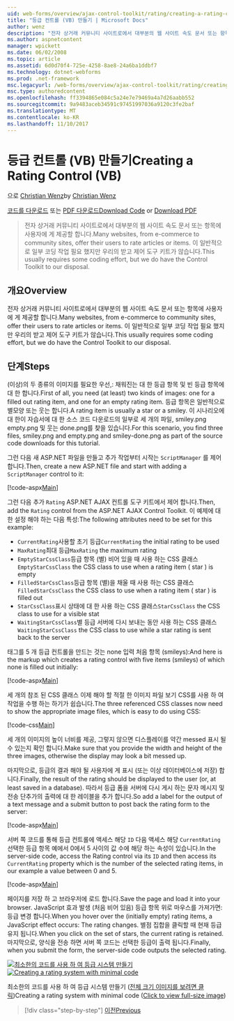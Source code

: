 ```yaml
---
uid: web-forms/overview/ajax-control-toolkit/rating/creating-a-rating-control-vb
title: "등급 컨트롤 (VB) 만들기 | Microsoft Docs"
author: wenz
description: "전자 상거래 커뮤니티 사이트로에서 대부분의 웹 사이트 속도 문서 또는 항목에 사용자에 게 제공할 합니다. 이 일반적으로 일부 코딩 작업 필요 하지만 대 한는 중..."
ms.author: aspnetcontent
manager: wpickett
ms.date: 06/02/2008
ms.topic: article
ms.assetid: 6d0d70f4-725e-4258-8ae8-24a6ba1ddbf7
ms.technology: dotnet-webforms
ms.prod: .net-framework
msc.legacyurl: /web-forms/overview/ajax-control-toolkit/rating/creating-a-rating-control-vb
msc.type: authoredcontent
ms.openlocfilehash: ff3394865e084c5a24e7e79469a4a7d26aabb552
ms.sourcegitcommit: 9a9483aceb34591c97451997036a9120c3fe2baf
ms.translationtype: MT
ms.contentlocale: ko-KR
ms.lasthandoff: 11/10/2017
---
```

<a name="creating-a-rating-control-vb"></a><span data-ttu-id="b82a0-104">등급 컨트롤 (VB) 만들기</span><span class="sxs-lookup"><span data-stu-id="b82a0-104">Creating a Rating Control (VB)</span></span>
====================
<span data-ttu-id="b82a0-105">으로 [Christian Wenz](https://github.com/wenz)</span><span class="sxs-lookup"><span data-stu-id="b82a0-105">by [Christian Wenz](https://github.com/wenz)</span></span>

<span data-ttu-id="b82a0-106">[코드를 다운로드](http://download.microsoft.com/download/9/3/f/93f8daea-bebd-4821-833b-95205389c7d0/rating0.vb.zip) 또는 [PDF 다운로드](http://download.microsoft.com/download/2/d/c/2dc10e34-6983-41d4-9c08-f78f5387d32b/rating0VB.pdf)</span><span class="sxs-lookup"><span data-stu-id="b82a0-106">[Download Code](http://download.microsoft.com/download/9/3/f/93f8daea-bebd-4821-833b-95205389c7d0/rating0.vb.zip) or [Download PDF](http://download.microsoft.com/download/2/d/c/2dc10e34-6983-41d4-9c08-f78f5387d32b/rating0VB.pdf)</span></span>

> <span data-ttu-id="b82a0-107">전자 상거래 커뮤니티 사이트로에서 대부분의 웹 사이트 속도 문서 또는 항목에 사용자에 게 제공할 합니다.</span><span class="sxs-lookup"><span data-stu-id="b82a0-107">Many websites, from e-commerce to community sites, offer their users to rate articles or items.</span></span> <span data-ttu-id="b82a0-108">이 일반적으로 일부 코딩 작업 필요 했지만 우리의 받고 제어 도구 키트가 않습니다.</span><span class="sxs-lookup"><span data-stu-id="b82a0-108">This usually requires some coding effort, but we do have the Control Toolkit to our disposal.</span></span>


## <a name="overview"></a><span data-ttu-id="b82a0-109">개요</span><span class="sxs-lookup"><span data-stu-id="b82a0-109">Overview</span></span>

<span data-ttu-id="b82a0-110">전자 상거래 커뮤니티 사이트로에서 대부분의 웹 사이트 속도 문서 또는 항목에 사용자에 게 제공할 합니다.</span><span class="sxs-lookup"><span data-stu-id="b82a0-110">Many websites, from e-commerce to community sites, offer their users to rate articles or items.</span></span> <span data-ttu-id="b82a0-111">이 일반적으로 일부 코딩 작업 필요 했지만 우리의 받고 제어 도구 키트가 않습니다.</span><span class="sxs-lookup"><span data-stu-id="b82a0-111">This usually requires some coding effort, but we do have the Control Toolkit to our disposal.</span></span>

## <a name="steps"></a><span data-ttu-id="b82a0-112">단계</span><span class="sxs-lookup"><span data-stu-id="b82a0-112">Steps</span></span>

<span data-ttu-id="b82a0-113">(이상)의 두 종류의 이미지를 필요한 우선,: 채워진는 대 한 등급 항목 및 빈 등급 항목에 대 한 합니다.</span><span class="sxs-lookup"><span data-stu-id="b82a0-113">First of all, you need (at least) two kinds of images: one for a filled out rating item, and one for an empty rating item.</span></span> <span data-ttu-id="b82a0-114">등급 항목은 일반적으로 별모양 또는 웃는 합니다.</span><span class="sxs-lookup"><span data-stu-id="b82a0-114">A rating item is usually a star or a smiley.</span></span> <span data-ttu-id="b82a0-115">이 시나리오에 대 한이 자습서에 대 한 소스 코드 다운로드의 일부로 세 개의 파일, smiley.png empty.png 및 웃는 done.png를 찾을 있습니다.</span><span class="sxs-lookup"><span data-stu-id="b82a0-115">For this scenario, you find three files, smiley.png and empty.png and smiley-done.png as part of the source code downloads for this tutorial.</span></span>

<span data-ttu-id="b82a0-116">그런 다음 새 ASP.NET 파일을 만들고 추가 작업부터 시작는 `ScriptManager` 를 제어 합니다.</span><span class="sxs-lookup"><span data-stu-id="b82a0-116">Then, create a new ASP.NET file and start with adding a `ScriptManager` control to it:</span></span>

[!code-aspx[Main](creating-a-rating-control-vb/samples/sample1.aspx)]

<span data-ttu-id="b82a0-117">그런 다음 추가 `Rating` ASP.NET AJAX 컨트롤 도구 키트에서 제어 합니다.</span><span class="sxs-lookup"><span data-stu-id="b82a0-117">Then, add the `Rating` control from the ASP.NET AJAX Control Toolkit.</span></span> <span data-ttu-id="b82a0-118">이 예제에 대 한 설정 해야 하는 다음 특성:</span><span class="sxs-lookup"><span data-stu-id="b82a0-118">The following attributes need to be set for this example:</span></span>

- <span data-ttu-id="b82a0-119">`CurrentRating`사용할 초기 등급</span><span class="sxs-lookup"><span data-stu-id="b82a0-119">`CurrentRating` the initial rating to be used</span></span>
- <span data-ttu-id="b82a0-120">`MaxRating`최대 등급</span><span class="sxs-lookup"><span data-stu-id="b82a0-120">`MaxRating` the maximum rating</span></span>
- <span data-ttu-id="b82a0-121">`EmptyStarCssClass`등급 항목 (별) 비어 있을 때 사용 하는 CSS 클래스</span><span class="sxs-lookup"><span data-stu-id="b82a0-121">`EmptyStarCssClass` the CSS class to use when a rating item ( star ) is empty</span></span>
- <span data-ttu-id="b82a0-122">`FilledStarCssClass`등급 항목 (별)을 채울 때 사용 하는 CSS 클래스</span><span class="sxs-lookup"><span data-stu-id="b82a0-122">`FilledStarCssClass` the CSS class to use when a rating item ( star ) is filled out</span></span>
- <span data-ttu-id="b82a0-123">`StarCssClass`표시 상태에 대 한 사용 하는 CSS 클래스</span><span class="sxs-lookup"><span data-stu-id="b82a0-123">`StarCssClass` the CSS class to use for a visible stat</span></span>
- <span data-ttu-id="b82a0-124">`WaitingStarCssClass`별 등급 서버에 다시 보내는 동안 사용 하는 CSS 클래스</span><span class="sxs-lookup"><span data-stu-id="b82a0-124">`WaitingStarCssClass` the CSS class to use while a star rating is sent back to the server</span></span>

<span data-ttu-id="b82a0-125">태그를 5 개 등급 컨트롤을 만드는 것는 none 입력 처음 항목 (smileys):</span><span class="sxs-lookup"><span data-stu-id="b82a0-125">And here is the markup which creates a rating control with five items (smileys) of which none is filled out initially:</span></span>

[!code-aspx[Main](creating-a-rating-control-vb/samples/sample2.aspx)]

<span data-ttu-id="b82a0-126">세 개의 참조 된 CSS 클래스 이제 해야 할 적절 한 이미지 파일 보기 CSS를 사용 하 여 작업을 수행 하는 하기가 쉽습니다.</span><span class="sxs-lookup"><span data-stu-id="b82a0-126">The three referenced CSS classes now need to show the appropriate image files, which is easy to do using CSS:</span></span>

[!code-css[Main](creating-a-rating-control-vb/samples/sample3.css)]

<span data-ttu-id="b82a0-127">세 개의 이미지의 높이 너비를 제공, 그렇지 않으면 디스플레이를 약간 messed 표시 될 수 있는지 확인 합니다.</span><span class="sxs-lookup"><span data-stu-id="b82a0-127">Make sure that you provide the width and height of the three images, otherwise the display may look a bit messed up.</span></span>

<span data-ttu-id="b82a0-128">마지막으로, 등급의 결과 해야 될 사용자에 게 표시 (또는 이상 데이터베이스에 저장) 합니다.</span><span class="sxs-lookup"><span data-stu-id="b82a0-128">Finally, the result of the rating should be displayed to the user (or, at least saved in a database).</span></span> <span data-ttu-id="b82a0-129">따라서 등급 폼을 서버에 다시 게시 하는 문자 메시지 및 전송 단추가의 출력에 대 한 레이블을 추가 합니다.</span><span class="sxs-lookup"><span data-stu-id="b82a0-129">So add a label for the output of a text message and a submit button to post back the rating form to the server:</span></span>

[!code-aspx[Main](creating-a-rating-control-vb/samples/sample4.aspx)]

<span data-ttu-id="b82a0-130">서버 쪽 코드를 통해 등급 컨트롤에 액세스 해당 `ID` 다음 액세스 해당 `CurrentRating` 선택한 등급 항목 예에서 0에서 5 사이의 값 수에 해당 하는 속성이 있습니다.</span><span class="sxs-lookup"><span data-stu-id="b82a0-130">In the server-side code, access the Rating control via its `ID` and then access its `CurrentRating` property which is the number of the selected rating items, in our example a value between 0 and 5.</span></span>

[!code-aspx[Main](creating-a-rating-control-vb/samples/sample5.aspx)]

<span data-ttu-id="b82a0-131">페이지를 저장 하 고 브라우저에 로드 합니다.</span><span class="sxs-lookup"><span data-stu-id="b82a0-131">Save the page and load it into your browser.</span></span> <span data-ttu-id="b82a0-132">JavaScript 효과 발생 (처음 비어 있음) 등급 항목 위로 마우스를 가져가면: 등급 변경 합니다.</span><span class="sxs-lookup"><span data-stu-id="b82a0-132">When you hover over the (initially empty) rating items, a JavaScript effect occurs: The rating changes.</span></span> <span data-ttu-id="b82a0-133">별점 집합을 클릭할 때 현재 등급 유지 됩니다.</span><span class="sxs-lookup"><span data-stu-id="b82a0-133">When you click on the set of stars, the current rating is retained.</span></span> <span data-ttu-id="b82a0-134">마지막으로, 양식을 전송 하면 서버 쪽 코드는 선택한 등급이 출력 됩니다.</span><span class="sxs-lookup"><span data-stu-id="b82a0-134">Finally, when you submit the form, the server-side code outputs the selected rating.</span></span>


<span data-ttu-id="b82a0-135">[![최소한의 코드를 사용 하 여 등급 시스템 만들기](creating-a-rating-control-vb/_static/image2.png)](creating-a-rating-control-vb/_static/image1.png)</span><span class="sxs-lookup"><span data-stu-id="b82a0-135">[![Creating a rating system with minimal code](creating-a-rating-control-vb/_static/image2.png)](creating-a-rating-control-vb/_static/image1.png)</span></span>

<span data-ttu-id="b82a0-136">최소한의 코드를 사용 하 여 등급 시스템 만들기 ([전체 크기 이미지를 보려면 클릭](creating-a-rating-control-vb/_static/image3.png))</span><span class="sxs-lookup"><span data-stu-id="b82a0-136">Creating a rating system with minimal code ([Click to view full-size image](creating-a-rating-control-vb/_static/image3.png))</span></span>

>[!div class="step-by-step"]
[<span data-ttu-id="b82a0-137">이전</span><span class="sxs-lookup"><span data-stu-id="b82a0-137">Previous</span></span>](creating-a-rating-control-cs.md)
